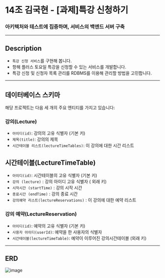 # 14조 김국현 - [과제]특강 신청하기

### 아키텍처와 테스트에 집중하며, 서비스의 백엔드 서버 구축

---

## Description

- `특강 신청 서비스`를 구현해 봅니다.
- 항해 플러스 토요일 특강을 신청할 수 있는 서비스를 개발합니다.
- 특강 신청 및 신청자 목록 관리를 RDBMS를 이용해 관리할 방법을 고민합니다.

---

## 데이터베이스 스키마

해당 프로젝트는 다음 세 개의 주요 엔티티를 가지고 있습니다:

### 강의(Lecture)
- `아이디(id)`: 강의의 고유 식별자 (기본 키)
- `제목(title)`: 강의의 제목
- `시간테이블 리스트(lectureTimeTables)`: 이 강의에 대한 시간 리스트

## 시간테이블(LectureTimeTable)
- `아이디(id)`: 시간테이블의 고유 식별자 (기본 키)
- `강의 (lecture)` : 강의 아이디 고유 식별자 ( 외래 키)
- `시작시간 (startTime)` : 강의 시작 시간
- `종료시간 (endTime)` : 강의 종료 시간
- `강의예약 리스트(lectureReservations)` : 이 강의에 대한 예약 리스트

### 강의 예약(LectureReservation)
- `아이디(id)`: 예약의 고유 식별자 (기본 키)
- `사용자 아이디(userId)`: 예약을 한 사용자의 식별자
- `시간테이블(lectureTimeTable)`: 예약이 이루어진 강의시간테이블 (외래 키)

---

## ERD

![image](https://github.com/hanghae-plus-backend/gukhyeon-special-lecture/assets/57578975/2e871f1c-9aa6-475f-827d-20bca33d4c18)

